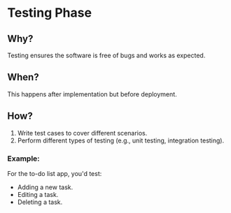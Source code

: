 # Testing Phase

## Why?
Testing ensures the software is free of bugs and works as expected.

## When?
This happens after implementation but before deployment.

## How?
1. Write test cases to cover different scenarios.
2. Perform different types of testing (e.g., unit testing, integration testing).

### Example:
For the to-do list app, you'd test:
- Adding a new task.
- Editing a task.
- Deleting a task.

